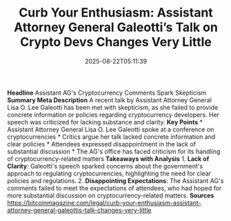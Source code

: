 ﻿---
title: "Curb Your Enthusiasm: Assistant Attorney General Galeotti’s Talk on Crypto Devs Changes Very Little"
date: "2025-08-22T05:11:39"
category: "Markets"
summary: ""
slug: "curb your enthusiasm assistant attorney general galeottis ta"
source_urls:
  - "https://bitcoinmagazine.com/legal/curb-your-enthusiasm-assistant-attorney-general-galeottis-talk-changes-very-little"
seo:
  title: "Curb Your Enthusiasm: Assistant Attorney General Galeotti’s Talk on Crypto Devs Changes Very Little | Hash n Hedge"
  description: ""
  keywords: ["news", "markets", "brief"]
---
**Headline** Assistant AG's Cryptocurrency Comments Spark Skepticism  **Summary Meta Description** A recent talk by Assistant Attorney General Lisa O. Lee Galeotti has been met with skepticism, as she failed to provide concrete information or policies regarding cryptocurrency developers. Her speech was criticized for lacking substance and clarity.  **Key Points**  * Assistant Attorney General Lisa O. Lee Galeotti spoke at a conference on cryptocurrencies * Critics argue her talk lacked concrete information and clear policies * Attendees expressed disappointment in the lack of substantial discussion * The AG's office has faced criticism for its handling of cryptocurrency-related matters  **Takeaways with Analysis**  1. **Lack of Clarity**: Galeotti's speech sparked concerns about the government's approach to regulating cryptocurrencies, highlighting the need for clear policies and regulations. 2. **Disappointing Expectations**: The Assistant AG's comments failed to meet the expectations of attendees, who had hoped for more substantial discussion on cryptocurrency-related matters.  **Sources** https://bitcoinmagazine.com/legal/curb-your-enthusiasm-assistant-attorney-general-galeottis-talk-changes-very-little 
